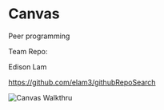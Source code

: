 # Canvas

Peer programming

Team Repo:

Edison Lam

https://github.com/elam3/githubRepoSearch

![Canvas Walkthru]()

